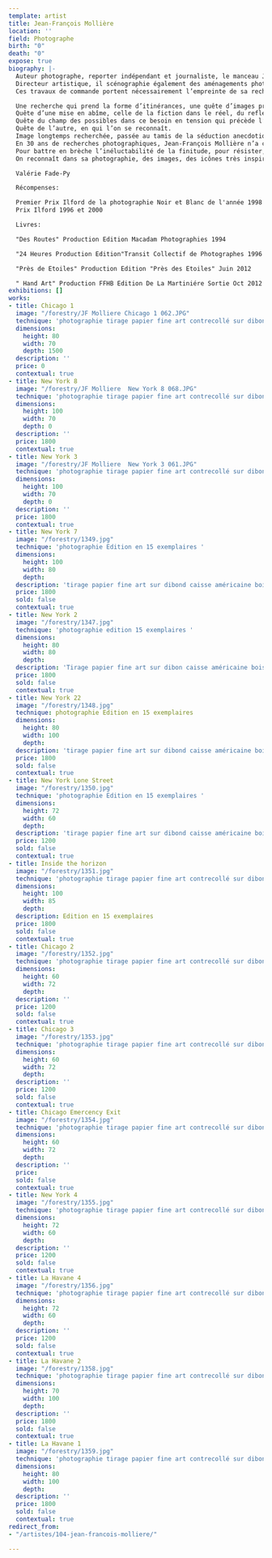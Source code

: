 ```yaml
---
template: artist
title: Jean-François Mollière
location: ''
field: Photographe
birth: "0"
death: "0"
expose: true
biography: |-
  Auteur photographe, reporter indépendant et journaliste, le manceau Jean-françois Mollière a collaboré à de nombreux ouvrages et magazines dans le domaine de l’art, du sport, et de l’architecture.
  Directeur artistique, il scénographie également des aménagements photographiques de lieux publics et privés.
  Ces travaux de commande portent nécessairement l’empreinte de sa recherche photographique.

  Une recherche qui prend la forme d’itinérances, une quête d’images protéiformes.
  Quête d’une mise en abîme, celle de la fiction dans le réel, du reflet sur la surface, de l’image dans le cadre.
  Quête du champ des possibles dans ce besoin en tension qui précède l’acte photographique.
  Quête de l’autre, en qui l’on se reconnaît.
  Image longtemps recherchée, passée au tamis de la séduction anecdotique, image éprouvée.
  En 30 ans de recherches photographiques, Jean-François Mollière n’a cessé de se défaire des accoutumances, d’aller là où l’imaginaire devient plus fort.
  Pour battre en brèche l’inéluctabilité de la finitude, pour résister, inexorablement.
  On reconnaît dans sa photographie, des images, des icônes très inspirées par le cinéma et la peinture.

  Valérie Fade-Py

  Récompenses:

  Premier Prix Ilford de la photographie Noir et Blanc de l'année 1998
  Prix Ilford 1996 et 2000

  Livres:

  "Des Routes" Production Edition Macadam Photographies 1994

  "24 Heures Production Edition"Transit Collectif de Photographes 1996

  "Près de Etoiles" Production Edition "Près des Etoiles" Juin 2012

  " Hand Art" Production FFHB Edition De La Martiniére Sortie Oct 2012
exhibitions: []
works:
- title: Chicago 1
  image: "/forestry/JF Molliere Chicago 1 062.JPG"
  technique: 'photographie tirage papier fine art contrecollé sur dibon '
  dimensions:
    height: 80
    width: 70
    depth: 1500
  description: ''
  price: 0
  contextual: true
- title: New York 8
  image: "/forestry/JF Molliere  New York 8 068.JPG"
  technique: 'photographie tirage papier fine art contrecollé sur dibon '
  dimensions:
    height: 100
    width: 70
    depth: 0
  description: ''
  price: 1800
  contextual: true
- title: New York 3
  image: "/forestry/JF Molliere  New York 3 061.JPG"
  technique: 'photographie tirage papier fine art contrecollé sur dibon '
  dimensions:
    height: 100
    width: 70
    depth: 0
  description: ''
  price: 1800
  contextual: true
- title: New York 7
  image: "/forestry/1349.jpg"
  technique: 'photographie Edition en 15 exemplaires '
  dimensions:
    height: 100
    width: 80
    depth: 
  description: 'tirage papier fine art sur dibond caisse américaine bois '
  price: 1800
  sold: false
  contextual: true
- title: New York 2
  image: "/forestry/1347.jpg"
  technique: 'photographie edition 15 exemplaires '
  dimensions:
    height: 80
    width: 80
    depth: 
  description: 'Tirage papier fine art sur dibon caisse américaine bois '
  price: 1800
  sold: false
  contextual: true
- title: New York 22
  image: "/forestry/1348.jpg"
  technique: photographie Edition en 15 exemplaires
  dimensions:
    height: 80
    width: 100
    depth: 
  description: 'tirage papier fine art sur dibond caisse américaine bois '
  price: 1800
  sold: false
  contextual: true
- title: New York Lone Street
  image: "/forestry/1350.jpg"
  technique: 'photographie Edition en 15 exemplaires '
  dimensions:
    height: 72
    width: 60
    depth: 
  description: 'tirage papier fine art sur dibond caisse américaine bois '
  price: 1200
  sold: false
  contextual: true
- title: Inside the horizon
  image: "/forestry/1351.jpg"
  technique: 'photographie tirage papier fine art contrecollé sur dibon '
  dimensions:
    height: 100
    width: 85
    depth: 
  description: Edition en 15 exemplaires
  price: 1800
  sold: false
  contextual: true
- title: Chicago 2
  image: "/forestry/1352.jpg"
  technique: 'photographie tirage papier fine art contrecollé sur dibon '
  dimensions:
    height: 60
    width: 72
    depth: 
  description: ''
  price: 1200
  sold: false
  contextual: true
- title: Chicago 3
  image: "/forestry/1353.jpg"
  technique: 'photographie tirage papier fine art contrecollé sur dibon '
  dimensions:
    height: 60
    width: 72
    depth: 
  description: ''
  price: 1200
  sold: false
  contextual: true
- title: Chicago Emercency Exit
  image: "/forestry/1354.jpg"
  technique: 'photographie tirage papier fine art contrecollé sur dibon '
  dimensions:
    height: 60
    width: 72
    depth: 
  description: ''
  price: 
  sold: false
  contextual: true
- title: New York 4
  image: "/forestry/1355.jpg"
  technique: 'photographie tirage papier fine art contrecollé sur dibon '
  dimensions:
    height: 72
    width: 60
    depth: 
  description: ''
  price: 1200
  sold: false
  contextual: true
- title: La Havane 4
  image: "/forestry/1356.jpg"
  technique: 'photographie tirage papier fine art contrecollé sur dibon '
  dimensions:
    height: 72
    width: 60
    depth: 
  description: ''
  price: 1200
  sold: false
  contextual: true
- title: La Havane 2
  image: "/forestry/1358.jpg"
  technique: 'photographie tirage papier fine art contrecollé sur dibon '
  dimensions:
    height: 70
    width: 100
    depth: 
  description: ''
  price: 1800
  sold: false
  contextual: true
- title: La Havane 1
  image: "/forestry/1359.jpg"
  technique: 'photographie tirage papier fine art contrecollé sur dibon '
  dimensions:
    height: 80
    width: 100
    depth: 
  description: ''
  price: 1800
  sold: false
  contextual: true
redirect_from:
- "/artistes/104-jean-francois-molliere/"

---
```

